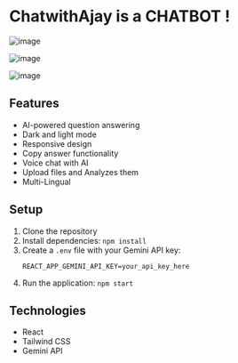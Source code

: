 # ChatwithAjay is a CHATBOT !

![image](https://github.com/user-attachments/assets/c124595c-a5d1-4074-a377-37a9b77b2c10)

![image](https://github.com/user-attachments/assets/e87fb3f6-7388-4965-b52f-72754c0849d2)

![image](https://github.com/user-attachments/assets/c48a8be5-ac6d-404e-b69e-e952a729a6e9)




## Features
- AI-powered question answering
- Dark and light mode
- Responsive design
- Copy answer functionality
- Voice chat with AI
- Upload files and Analyzes them
- Multi-Lingual

## Setup
1. Clone the repository
2. Install dependencies: `npm install`
3. Create a `.env` file with your Gemini API key:
   ```
   REACT_APP_GEMINI_API_KEY=your_api_key_here
   ```
4. Run the application: `npm start`

## Technologies
- React
- Tailwind CSS
- Gemini API
